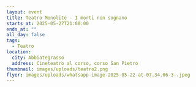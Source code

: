 ```yaml
---
layout: event
title: Teatro Monolite - I morti non sognano
starts_at: 2025-05-27T21:00:00
ends_at: ""
all_day: false
tags:
  - Teatro
location:
  city: Abbiategrasso
  address: Cineteatro al corso, corso San Pietro
thumbnail: images/uploads/teatro2.png
flyer: images/uploads/whatsapp-image-2025-05-22-at-07.34.06-3-.jpeg
---
```

